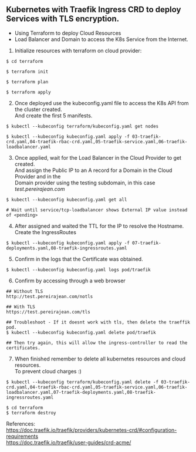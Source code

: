 ## Kubernetes with Traefik Ingress CRD to deploy Services with TLS encryption.
- Using Terraform to deploy Cloud Resources  
- Load Balancer and Domain to access the K8s Service from the Internet. 

1. Initialize resources with terraform on cloud provider:

```
$ cd terraform

$ terraform init

$ terraform plan

$ terraform apply

```

2. Once deployed use the kubeconfig.yaml file to access the K8s API from the cluster created.  
And create the first 5 manifests.

```
$ kubectl --kubeconfig terraform/kubeconfig.yaml get nodes

$ kubectl --kubeconfig kubeconfig.yaml apply -f 03-traefik-crd.yaml,04-traefik-rbac-crd.yaml,05-traefik-service.yaml,06-traefik-loadbalancer.yaml
```

3. Once applied, wait for the Load Balancer in the Cloud Provider to get created.  
And assign the Public IP to an A record for a Domain in the Cloud Provider and in the  
Domain provider using the testing subdomain, in this case *test.pereirajean.com*

```
$ kubectl --kubeconfig kubeconfig.yaml get all

# Wait until service/tcp-loadbalancer shows External IP value instead of <pending>
```

4. After assigned and waited the TTL for the IP to resolve the Hostname.  
Create the IngressRoutes

```
$ kubectl --kubeconfig kubeconfig.yaml apply -f 07-traefik-deployments.yaml,08-traefik-ingressroutes.yaml
```

5. Confirm in the logs that the Certificate was obtained.
```
$ kubectl --kubeconfig kubeconfig.yaml logs pod/traefik
```

6. Confirm by accessing through a web browser

```
## Without TLS
http://test.pereirajean.com/notls

## With TLS
https://test.pereirajean.com/tls

## Troubleshoot - If it doesnt work with tls, then delete the traeffik pod.
$ kubectl --kubeconfig kubeconfig.yaml delete pod/traefik

## Then try again, this will allow the ingress-controller to read the certificates.
```


7. When finished remember to delete all kubernetes resources and cloud resources.  
To prevent cloud charges :)

```
$ kubectl --kubeconfig terraform/kubeconfig.yaml delete -f 03-traefik-crd.yaml,04-traefik-rbac-crd.yaml,05-traefik-service.yaml,06-traefik-loadbalancer.yaml,07-traefik-deployments.yaml,08-traefik-ingressroutes.yaml

$ cd terraform
$ terraform destroy
```
  
References:  
https://doc.traefik.io/traefik/providers/kubernetes-crd/#configuration-requirements  
https://doc.traefik.io/traefik/user-guides/crd-acme/

